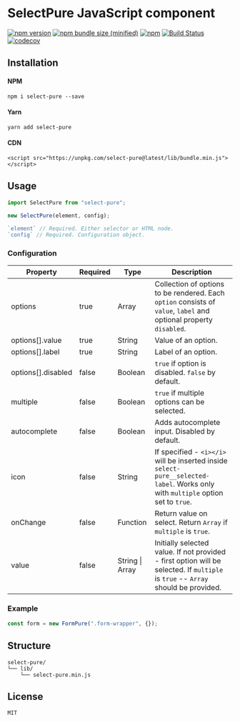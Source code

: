 # SelectPure JavaScript component

[![npm version](https://img.shields.io/npm/v/select-pure.svg)](https://www.npmjs.com/package/select-pure)
[![npm bundle size (minified)](https://img.shields.io/bundlephobia/min/select-pure.svg)](https://www.npmjs.com/package/select-pure)
[![npm](https://img.shields.io/npm/dt/select-pure.svg)](https://www.npmjs.com/package/select-pure)
[![Build Status](https://travis-ci.org/maksymddd/select-pure.svg?branch=master)](https://travis-ci.org/maksymddd/select-pure)
[![codecov](https://codecov.io/gh/maksymddd/select-pure/branch/master/graph/badge.svg)](https://codecov.io/gh/maksymddd/select-pure)

## Installation

#### NPM

```
npm i select-pure --save
```

#### Yarn

```
yarn add select-pure
```

#### CDN

```
<script src="https://unpkg.com/select-pure@latest/lib/bundle.min.js"></script>
```
## Usage

```javascript
import SelectPure from "select-pure";

new SelectPure(element, config);

`element` // Required. Either selector or HTML node.
`config` // Required. Configuration object.
```

### Configuration

| Property | Required | Type | Description |
| --- | --- | --- | --- |
| options | true | Array | Collection of options to be rendered. Each `option` consists of `value`, `label` and optional property `disabled`.  |
| options[].value | true | String | Value of an option. |
| options[].label | true | String | Label of an option. |
| options[].disabled | false | Boolean | `true` if option is disabled. `false` by default. |
| multiple | false | Boolean | `true` if multiple options can be selected. |
| autocomplete | false | Boolean | Adds autocomplete input. Disabled by default. |
| icon | false | String | If specified - `<i></i>` will be inserted inside `select-pure__selected-label`. Works only with `multiple` option set to `true`. |
| onChange | false | Function | Return value on select. Return `Array` if `multiple` is `true`. |
| value | false | String \| Array | Initially selected value. If not provided - first option will be selected. If `multiple` is `true` -- `Array` should be provided. |

### Example

```javascript
const form = new FormPure(".form-wrapper", {});
```

## Structure

```
select-pure/
└── lib/
    └── select-pure.min.js
```

## License

```MIT```
